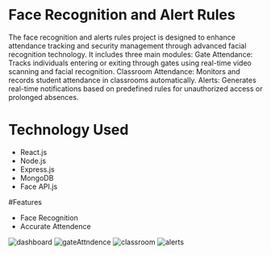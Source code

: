 # Face Recognition and Alert Rules
The face recognition and alerts rules project is designed to enhance attendance tracking and security management through advanced facial recognition technology. 
It includes three main modules:
Gate Attendance: Tracks individuals entering or exiting through gates using real-time video scanning and facial recognition.
Classroom Attendance: Monitors and records student attendance in classrooms automatically.
Alerts: Generates real-time notifications based on predefined rules for unauthorized access or prolonged absences.

# Technology Used

<ul>
 <li>React.js</li>
 <li>Node.js</li>
 <li>Express.js</li>
 <li>MongoDB</li>
 <li>Face API.js</li>
</ul>

#Features
<ul>
 <li>Face Recognition</li>
 <li>Accurate Attendence</li>
</ul>



![dashboard](https://github.com/user-attachments/assets/83666303-ede7-48d6-8c89-c021f1a86b91)
![gateAttndence](https://github.com/user-attachments/assets/612c8ec3-300e-4cd0-a321-a01f3004db1d)
![classroom](https://github.com/user-attachments/assets/454e1317-5571-42c6-84f2-d1de7ffc9077)
![alerts](https://github.com/user-attachments/assets/ad56aaf6-e611-4969-a760-ca2f6e3f8112)

